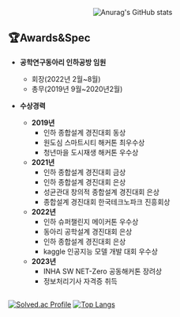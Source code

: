 <div align=center>
    
    
![Anurag's GitHub stats](https://github-readme-stats.vercel.app/api?username=hanjaegyeong&show_icons=true&theme=radical)

</div>


## 🏆Awards&Spec

- **공학연구동아리 인하공방 임원** 
    - 회장(2022년 2월~8월)
    - 총무(2019년 9월~2020년2월)
    
     
- **수상경력**
    - **2019년**
        - 인하 종합설계 경진대회 동상
        - 원도심 스마트시티 해커톤 최우수상
        - 청년마을 도시재생 해커톤 우수상
    - **2021년**
        - 인하 종합설계 경진대회 금상
        - 인하 종합설계 경진대회 은상
        - 성균관대 창의적 종합설계 경진대회 은상
        - 종합설계 경진대회 한국테크노파크 진흥회상
    - **2022년**
        - 인하 슈퍼챌린지 메이커톤 우수상
        - 동아리 공학설계 경진대회 은상
        - 인하 종합설계 경진대회 은상
        - kaggle 인공지능 모델 개발 대회 우수상
    - **2023년**
        - INHA SW NET-Zero 공동해커톤 장려상
        - 정보처리기사 자격증 취득

##
[![Solved.ac Profile](http://mazassumnida.wtf/api/v2/generate_badge?boj=hjg223)](https://solved.ac/hjg223/)
[![Top Langs](https://github-readme-stats.vercel.app/api/top-langs/?username=hanjaegyeong&layout=compact)](https://github.com/anuraghazra/github-readme-stats)
